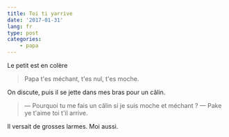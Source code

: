 ```yaml
---
title: Toi ti yarrive
date: '2017-01-31'
lang: fr
type: post
categories:
    - papa
---
```


Le petit est en colère

> Papa t'es méchant, t'es nul, t'es moche.

On discute, puis il se jette dans mes bras pour un câlin.

> — Pourquoi tu me fais un câlin si je suis moche et méchant ?
> — Pake ye t'aime toi t'il arrive. 

Il versait de grosses larmes. Moi aussi.

